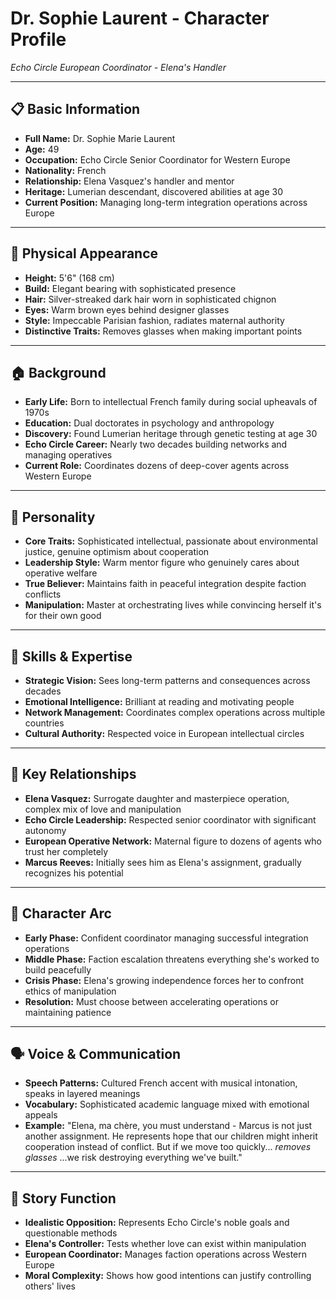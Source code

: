 # Dr. Sophie Laurent - Character Profile
*Echo Circle European Coordinator - Elena's Handler*

---

## 📋 **Basic Information**
- **Full Name:** Dr. Sophie Marie Laurent
- **Age:** 49
- **Occupation:** Echo Circle Senior Coordinator for Western Europe
- **Nationality:** French
- **Relationship:** Elena Vasquez's handler and mentor
- **Heritage:** Lumerian descendant, discovered abilities at age 30
- **Current Position:** Managing long-term integration operations across Europe

---

## 👤 **Physical Appearance**
- **Height:** 5'6" (168 cm)
- **Build:** Elegant bearing with sophisticated presence
- **Hair:** Silver-streaked dark hair worn in sophisticated chignon
- **Eyes:** Warm brown eyes behind designer glasses
- **Style:** Impeccable Parisian fashion, radiates maternal authority
- **Distinctive Traits:** Removes glasses when making important points

---

## 🏠 **Background**
- **Early Life:** Born to intellectual French family during social upheavals of 1970s
- **Education:** Dual doctorates in psychology and anthropology
- **Discovery:** Found Lumerian heritage through genetic testing at age 30
- **Echo Circle Career:** Nearly two decades building networks and managing operatives
- **Current Role:** Coordinates dozens of deep-cover agents across Western Europe

---

## 🧠 **Personality**
- **Core Traits:** Sophisticated intellectual, passionate about environmental justice, genuine optimism about cooperation
- **Leadership Style:** Warm mentor figure who genuinely cares about operative welfare
- **True Believer:** Maintains faith in peaceful integration despite faction conflicts
- **Manipulation:** Master at orchestrating lives while convincing herself it's for their own good

---

## 💪 **Skills & Expertise**
- **Strategic Vision:** Sees long-term patterns and consequences across decades
- **Emotional Intelligence:** Brilliant at reading and motivating people
- **Network Management:** Coordinates complex operations across multiple countries
- **Cultural Authority:** Respected voice in European intellectual circles

---

## 💞 **Key Relationships**
- **Elena Vasquez:** Surrogate daughter and masterpiece operation, complex mix of love and manipulation
- **Echo Circle Leadership:** Respected senior coordinator with significant autonomy
- **European Operative Network:** Maternal figure to dozens of agents who trust her completely
- **Marcus Reeves:** Initially sees him as Elena's assignment, gradually recognizes his potential

---

## 🔄 **Character Arc**
- **Early Phase:** Confident coordinator managing successful integration operations
- **Middle Phase:** Faction escalation threatens everything she's worked to build peacefully
- **Crisis Phase:** Elena's growing independence forces her to confront ethics of manipulation
- **Resolution:** Must choose between accelerating operations or maintaining patience

---

## 🗣️ **Voice & Communication**
- **Speech Patterns:** Cultured French accent with musical intonation, speaks in layered meanings
- **Vocabulary:** Sophisticated academic language mixed with emotional appeals
- **Example:** "Elena, ma chère, you must understand - Marcus is not just another assignment. He represents hope that our children might inherit cooperation instead of conflict. But if we move too quickly... *removes glasses* ...we risk destroying everything we've built."

---

## 🎯 **Story Function**
- **Idealistic Opposition:** Represents Echo Circle's noble goals and questionable methods
- **Elena's Controller:** Tests whether love can exist within manipulation
- **European Coordinator:** Manages faction operations across Western Europe
- **Moral Complexity:** Shows how good intentions can justify controlling others' lives